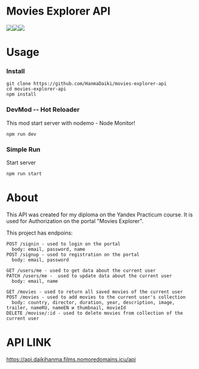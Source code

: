 # Movies Explorer API

<img src="https://img.shields.io/badge/node.js-6DA55F?style=for-the-badge&logo=node.js&logoColor=white" target="_blank"><img src="https://img.shields.io/badge/express.js-%23404d59.svg?style=for-the-badge&logo=express&logoColor=%2361DAFB"><img src="https://img.shields.io/badge/MongoDB-%234ea94b.svg?style=for-the-badge&logo=mongodb&logoColor=white">

# Usage

### Install
```
git clone https://github.com/HanmaDaiki/movies-explorer-api
cd movies-explorer-api
npm install
```

### DevMod -- Hot Reloader

This mod start server with nodemo - Node Monitor!

```
npm run dev
```

### Simple Run

Start server

```
npm run start
```

# About 

This API was created for my diploma on the Yandex Practicum course.
It is used for Authorization on the portal "Movies Explorer".

This project has endpoins: 

```
POST /signin - used to login on the portal
  body: email, password, name
POST /signup - used to registration on the portal
  body: email, password

GET /users/me - used to get data about the current user
PATCH /users/me -  used to update data about the current user
  body: email, name

GET /movies - used to return all saved movies of the current user
POST /movies - used to add movies to the current user's collection
  body: country, director, duration, year, description, image, trailer, nameRU, nameEN и thumbnail, movieId
DELETE /movise/:id - used to delete movies from collection of the current user
```


# API LINK 
https://api.daikihanma.films.nomoredomains.icu/api
